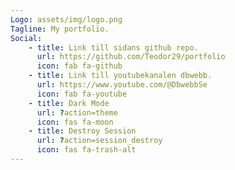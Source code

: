 ```yaml
---
Logo: assets/img/logo.png
Tagline: My portfolio.
Social:
    - title: Link till sidans github repo.
      url: https://github.com/Teodor29/portfolio
      icon: fab fa-github
    - title: Link till youtubekanalen dbwebb.
      url: https://www.youtube.com/@DbwebbSe
      icon: fab fa-youtube
    - title: Dark Mode
      url: ?action=theme
      icon: fas fa-moon
    - title: Destroy Session
      url: ?action=session_destroy
      icon: fas fa-trash-alt
---
```

